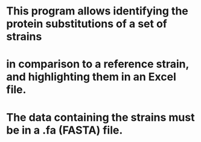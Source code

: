# This program allows identifying the protein substitutions of a set of strains
# in comparison to a reference strain, and highlighting them in an Excel file.

# The data containing the strains must be in a .fa (FASTA) file.
